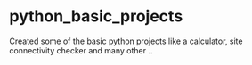 # python_basic_projects

Created some of the basic python projects like a calculator, site connectivity checker and many other ..
